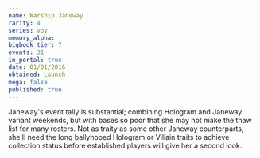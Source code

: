 ```yaml
---
name: Warship Janeway
rarity: 4
series: voy
memory_alpha:
bigbook_tier: 7
events: 31
in_portal: true
date: 01/01/2016
obtained: Launch
mega: false
published: true
---
```


Janeway's event tally is substantial; combining Hologram and Janeway variant weekends, but with bases so poor that she may not make the thaw list for many rosters. Not as traity as some other Janeway counterparts, she'll need the long ballyhooed Hologram or Villain traits to achieve collection status before established players will give her a second look.
